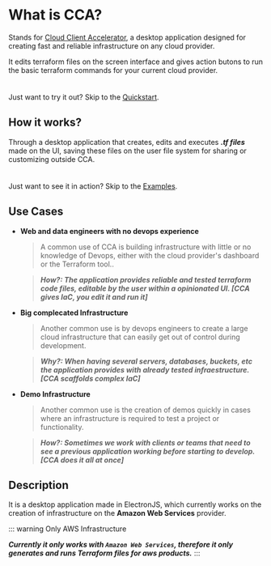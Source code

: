 
# What is CCA?

Stands for [Cloud Client Accelerator](https://brage.pages.dev), a desktop application designed for creating fast and reliable infrastructure on any cloud provider.

It edits terraform files on the screen interface and gives action butons to run the basic terraform commands for your current cloud provider.

<div class="tip custom-block" style="padding-top: 8px">

Just want to try it out? Skip to the [Quickstart](./getting-started).

</div>

## How it works?

Through a desktop application that creates, edits and executes ***.tf files*** made on the UI, saving these files on the user file system for sharing or customizing outside CCA.

<div class="tip custom-block" style="padding-top: 8px">

Just want to see it in action? Skip to the [Examples](./queries).

</div>


## Use Cases

- **Web and data engineers with no devops experience**

  > A common use of CCA is building infrastructure with little or no knowledge of Devops, either with the cloud provider's dashboard or the Terraform tool.. 
  
  > ***How?: The application provides reliable and tested terraform code files, editable by the user within a opinionated UI. [CCA gives IaC, you edit it and run it]***

- **Big complecated Infrastructure**

  > Another common use is by devops engineers to create a large cloud infrastructure that can easily get out of control during development.

  > ***Why?: When having several servers, databases, buckets, etc the application provides with already tested infraestructure. [CCA scaffolds complex IaC]***

- **Demo Infrastructure**

  > Another common use is the creation of demos quickly in cases where an infrastructure is required to test a project or functionality. 

  > ***How?: Sometimes we work with clients or teams that need to see a previous application working before starting to develop. [CCA does it all at once]***

## Description

It is a desktop application made in ElectronJS, which currently works on the creation of infrastructure on the **Amazon Web Services** provider.

::: warning Only AWS Infrastructure

***Currently it only works with `Amazon Web Services`, therefore it only generates and runs Terraform files for aws products.***
:::